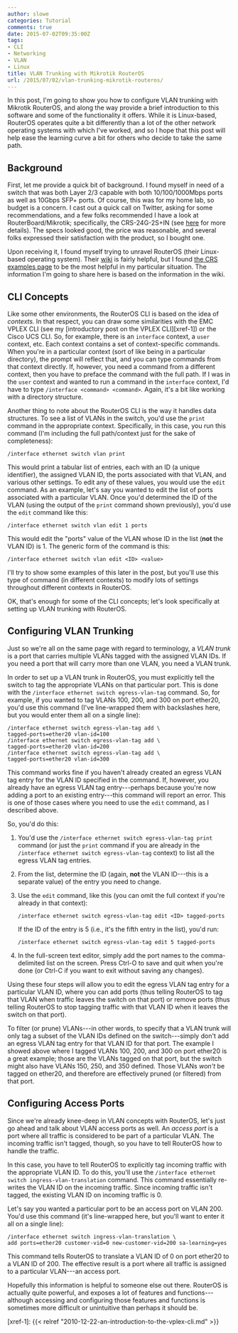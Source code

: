 ```yaml
---
author: slowe
categories: Tutorial
comments: true
date: 2015-07-02T09:35:00Z
tags:
- CLI
- Networking
- VLAN
- Linux
title: VLAN Trunking with Mikrotik RouterOS
url: /2015/07/02/vlan-trunking-mikrotik-routeros/
---
```


In this post, I'm going to show you how to configure VLAN trunking with Mikrotik RouterOS, and along the way provide a brief introduction to this software and some of the functionality it offers. While it is Linux-based, RouterOS operates quite a bit differently than a lot of the other network operating systems with which I've worked, and so I hope that this post will help ease the learning curve a bit for others who decide to take the same path.

## Background

First, let me provide a quick bit of background. I found myself in need of a switch that was both Layer 2/3 capable with both 10/100/1000Mbps ports as well as 10Gbps SFP+ ports. Of course, this was for my home lab, so budget is a concern. I cast out a quick call on Twitter, asking for some recommendations, and a few folks recommended I have a look at RouterBoard/Mikrotik; specifically, the CRS-24G-2S+IN (see [here][link-2] for more details). The specs looked good, the price was reasonable, and several folks expressed their satisfaction with the product, so I bought one.

Upon receiving it, I found myself trying to unravel RouterOS (their Linux-based operating system). Their [wiki][link-3] is fairly helpful, but I found [the CRS examples page][link-1] to be the most helpful in my particular situation. The information I'm going to share here is based on the information in the wiki.

## CLI Concepts

Like some other environments, the RouterOS CLI is based on the idea of _contexts._ In that respect, you can draw some similarities with the EMC VPLEX CLI (see my [introductory post on the VPLEX CLI][xref-1]) or the Cisco UCS CLI. So, for example, there is an `interface` context, a `user` context, etc. Each context contains a set of context-specific commands. When you're in a particular context (sort of like being in a particular directory), the prompt will reflect that, and you can type commands from that context directly. If, however, you need a command from a different context, then you have to preface the command with the full path. If I was in the `user` context and wanted to run a command in the `interface` context, I'd have to type `/interface <command> <command>`. Again, it's a bit like working with a directory structure.

Another thing to note about the RouterOS CLI is the way it handles data structures. To see a list of VLANs in the switch, you'd use the `print` command in the appropriate context. Specifically, in this case, you run this command (I'm including the full path/context just for the sake of completeness):

```text
/interface ethernet switch vlan print
```

This would print a tabular list of entries, each with an ID (a unique identifier), the assigned VLAN ID, the ports associated with that VLAN, and various other settings. To edit any of these values, you would use the `edit` command. As an example, let's say you wanted to edit the list of ports associated with a particular VLAN. Once you'd determined the ID of the VLAN (using the output of the `print` command shown previously), you'd use the `edit` command like this:

```text
/interface ethernet switch vlan edit 1 ports
```

This would edit the "ports" value of the VLAN whose ID in the list (**not** the VLAN ID) is 1. The generic form of the command is this:

```text
/interface ethernet switch vlan edit <ID> <value>
```

I'll try to show some examples of this later in the post, but you'll use this type of command (in different contexts) to modify lots of settings throughout different contexts in RouterOS.

OK, that's enough for some of the CLI concepts; let's look specifically at setting up VLAN trunking with RouterOS.

## Configuring VLAN Trunking

Just so we're all on the same page with regard to terminology, a _VLAN trunk_ is a port that carries multiple VLANs tagged with the assigned VLAN IDs. If you need a port that will carry more than one VLAN, you need a VLAN trunk.

In order to set up a VLAN trunk in RouterOS, you must explicitly tell the switch to tag the appropriate VLANs on that particular port. This is done with the `/interface ethernet switch egress-vlan-tag` command. So, for example, if you wanted to tag VLANs 100, 200, and 300 on port ether20, you'd use this command (I've line-wrapped them with backslashes here, but you would enter them all on a single line):

```text
/interface ethernet switch egress-vlan-tag add \
tagged-ports=ether20 vlan-id=100
/interface ethernet switch egress-vlan-tag add \
tagged-ports=ether20 vlan-id=200
/interface ethernet switch egress-vlan-tag add \
tagged-ports=ether20 vlan-id=300
```

This command works fine if you haven't already created an egress VLAN tag entry for the VLAN ID specified in the command. If, however, you already have an egress VLAN tag entry---perhaps because you're now adding a port to an existing entry---this command will report an error. This is one of those cases where you need to use the `edit` command, as I described above.

So, you'd do this:

1. You'd use the `/interface ethernet switch egress-vlan-tag print` command (or just the `print` command if you are already in the `/interface ethernet switch egress-vlan-tag` context) to list all the egress VLAN tag entries.
2. From the list, determine the ID (again, **not** the VLAN ID---this is a separate value) of the entry you need to change.
3. Use the `edit` command, like this (you can omit the full context if you're already in that context):

    ```text
    /interface ethernet switch egress-vlan-tag edit <ID> tagged-ports
    ```

    If the ID of the entry is 5 (i.e., it's the fifth entry in the list), you'd run:

    ```text
    /interface ethernet switch egress-vlan-tag edit 5 tagged-ports
    ```

4. In the full-screen text editor, simply add the port names to the comma-delimited list on the screen. Press Ctrl-O to save and quit when you're done (or Ctrl-C if you want to exit without saving any changes).

Using these four steps will allow you to edit the egress VLAN tag entry for a particular VLAN ID, where you can add ports (thus telling RouterOS to tag that VLAN when traffic leaves the switch on that port) or remove ports (thus telling RouterOS to stop tagging traffic with that VLAN ID when it leaves the switch on that port).

To filter (or prune) VLANs---in other words, to specify that a VLAN trunk will only tag a subset of the VLAN IDs defined on the switch---simply don't add an egress VLAN tag entry for that VLAN ID for that port. The example I showed above where I tagged VLANs 100, 200, and 300 on port ether20 is a great example; those are the VLANs tagged on that port, but the switch might also have VLANs 150, 250, and 350 defined. Those VLANs _won't_ be tagged on ether20, and therefore are effectively pruned (or filtered) from that port.

## Configuring Access Ports

Since we're already knee-deep in VLAN concepts with RouterOS, let's just go ahead and talk about VLAN access ports as well. An _access port_ is a port where all traffic is considered to be part of a particular VLAN. The incoming traffic isn't tagged, though, so you have to tell RouterOS how to handle the traffic.

In this case, you have to tell RouterOS to explicitly tag incoming traffic with the appropriate VLAN ID. To do this, you'll use the `/interface ethernet switch ingress-vlan-translation` command. This command essentially re-writes the VLAN ID on the incoming traffic. Since incoming traffic isn't tagged, the existing VLAN ID on incoming traffic is 0.

Let's say you wanted a particular port to be an access port on VLAN 200. You'd use this command (it's line-wrapped here, but you'll want to enter it all on a single line):

```text
/interface ethernet switch ingress-vlan-translation \
add ports=ether20 customer-vid=0 new-customer-vid=200 sa-learning=yes
```

This command tells RouterOS to translate a VLAN ID of 0 on port ether20 to a VLAN ID of 200. The effective result is a port where all traffic is assigned to a particular VLAN---an access port.

Hopefully this information is helpful to someone else out there. RouterOS is actually quite powerful, and exposes a lot of features and functions---although accessing and configuring those features and functions is sometimes more difficult or unintuitive than perhaps it should be.

[link-1]: http://wiki.mikrotik.com/wiki/Manual:CRS_examples
[link-2]: http://routerboard.com/CRS226-24G-2SplusIN
[link-3]: http://wiki.mikrotik.com/wiki/Main_Page
[xref-1]: {{< relref "2010-12-22-an-introduction-to-the-vplex-cli.md" >}}
